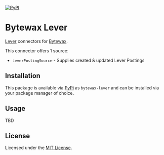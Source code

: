 [![PyPI](https://img.shields.io/pypi/v/bytewax-lever.svg?style=flat-square)](https://pypi.org/project/bytewax-lever/)

# Bytewax Lever

[Lever](https://lever.co) connectors for [Bytewax](https://bytewax.io).

This connector offers 1 source:

* `LeverPostingSource` - Supplies created & updated Lever Postings

## Installation

This package is available via [PyPi](https://pypi.org/project/bytewax-lever) as
`bytewax-lever` and can be installed via your package manager of choice.

## Usage

TBD

## License

Licensed under the [MIT License](./LICENSE).
